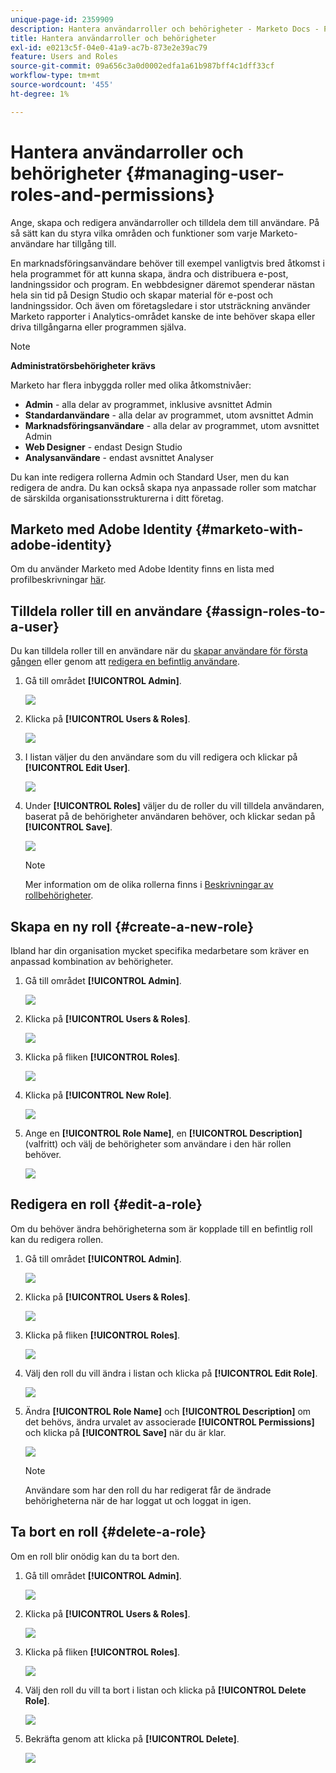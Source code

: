 ```yaml
---
unique-page-id: 2359909
description: Hantera användarroller och behörigheter - Marketo Docs - Produktdokumentation
title: Hantera användarroller och behörigheter
exl-id: e0213c5f-04e0-41a9-ac7b-873e2e39ac79
feature: Users and Roles
source-git-commit: 09a656c3a0d0002edfa1a61b987bff4c1dff33cf
workflow-type: tm+mt
source-wordcount: '455'
ht-degree: 1%

---
```


# Hantera användarroller och behörigheter {#managing-user-roles-and-permissions}

Ange, skapa och redigera användarroller och tilldela dem till användare. På så sätt kan du styra vilka områden och funktioner som varje Marketo-användare har tillgång till.

En marknadsföringsanvändare behöver till exempel vanligtvis bred åtkomst i hela programmet för att kunna skapa, ändra och distribuera e-post, landningssidor och program. En webbdesigner däremot spenderar nästan hela sin tid på Design Studio och skapar material för e-post och landningssidor. Och även om företagsledare i stor utsträckning använder Marketo rapporter i Analytics-området kanske de inte behöver skapa eller driva tillgångarna eller programmen själva.

>[!NOTE]
>
>**Administratörsbehörigheter krävs**

Marketo har flera inbyggda roller med olika åtkomstnivåer:

* **Admin** - alla delar av programmet, inklusive avsnittet Admin
* **Standardanvändare** - alla delar av programmet, utom avsnittet Admin
* **Marknadsföringsanvändare** - alla delar av programmet, utom avsnittet Admin
* **Web Designer** - endast Design Studio
* **Analysanvändare** - endast avsnittet Analyser

Du kan inte redigera rollerna Admin och Standard User, men du kan redigera de andra. Du kan också skapa nya anpassade roller som matchar de särskilda organisationsstrukturerna i ditt företag.

## Marketo med Adobe Identity {#marketo-with-adobe-identity}

Om du använder Marketo med Adobe Identity finns en lista med profilbeskrivningar [här](/help/marketo/product-docs/administration/marketo-with-adobe-identity/adobe-identity-management-overview.md#profile-levels).

## Tilldela roller till en användare {#assign-roles-to-a-user}

Du kan tilldela roller till en användare när du [skapar användare för första gången](/help/marketo/product-docs/administration/users-and-roles/create-delete-edit-and-change-a-user-role.md) eller genom att [redigera en befintlig användare](/help/marketo/product-docs/administration/users-and-roles/managing-marketo-users.md).

1. Gå till området **[!UICONTROL Admin]**.

   ![](assets/managing-user-roles-and-permissions-1.png)

1. Klicka på **[!UICONTROL Users & Roles]**.

   ![](assets/managing-user-roles-and-permissions-2.png)

1. I listan väljer du den användare som du vill redigera och klickar på **[!UICONTROL Edit User]**.

   ![](assets/managing-user-roles-and-permissions-3.png)

1. Under **[!UICONTROL Roles]** väljer du de roller du vill tilldela användaren, baserat på de behörigheter användaren behöver, och klickar sedan på **[!UICONTROL Save]**.

   ![](assets/managing-user-roles-and-permissions-4.png)

   >[!NOTE]
   >
   >Mer information om de olika rollerna finns i [Beskrivningar av rollbehörigheter](/help/marketo/product-docs/administration/users-and-roles/descriptions-of-role-permissions.md).

## Skapa en ny roll {#create-a-new-role}

Ibland har din organisation mycket specifika medarbetare som kräver en anpassad kombination av behörigheter.

1. Gå till området **[!UICONTROL Admin]**.

   ![](assets/managing-user-roles-and-permissions-5.png)

1. Klicka på **[!UICONTROL Users & Roles]**.

   ![](assets/managing-user-roles-and-permissions-6.png)

1. Klicka på fliken **[!UICONTROL Roles]**.

   ![](assets/managing-user-roles-and-permissions-7.png)

1. Klicka på **[!UICONTROL New Role]**.

   ![](assets/managing-user-roles-and-permissions-8.png)

1. Ange en **[!UICONTROL Role Name]**, en **[!UICONTROL Description]** (valfritt) och välj de behörigheter som användare i den här rollen behöver.

   ![](assets/managing-user-roles-and-permissions-9.png)

## Redigera en roll {#edit-a-role}

Om du behöver ändra behörigheterna som är kopplade till en befintlig roll kan du redigera rollen.

1. Gå till området **[!UICONTROL Admin]**.

   ![](assets/managing-user-roles-and-permissions-10.png)

1. Klicka på **[!UICONTROL Users & Roles]**.

   ![](assets/managing-user-roles-and-permissions-11.png)

1. Klicka på fliken **[!UICONTROL Roles]**.

   ![](assets/managing-user-roles-and-permissions-12.png)

1. Välj den roll du vill ändra i listan och klicka på **[!UICONTROL Edit Role]**.

   ![](assets/managing-user-roles-and-permissions-13.png)

1. Ändra **[!UICONTROL Role Name]** och **[!UICONTROL Description]** om det behövs, ändra urvalet av associerade **[!UICONTROL Permissions]** och klicka på **[!UICONTROL Save]** när du är klar.

   ![](assets/managing-user-roles-and-permissions-14.png)

   >[!NOTE]
   >
   >Användare som har den roll du har redigerat får de ändrade behörigheterna när de har loggat ut och loggat in igen.

## Ta bort en roll {#delete-a-role}

Om en roll blir onödig kan du ta bort den.

1. Gå till området **[!UICONTROL Admin]**.

   ![](assets/managing-user-roles-and-permissions-15.png)

1. Klicka på **[!UICONTROL Users & Roles]**.

   ![](assets/managing-user-roles-and-permissions-16.png)

1. Klicka på fliken **[!UICONTROL Roles]**.

   ![](assets/managing-user-roles-and-permissions-17.png)

1. Välj den roll du vill ta bort i listan och klicka på **[!UICONTROL Delete Role]**.

   ![](assets/managing-user-roles-and-permissions-18.png)

1. Bekräfta genom att klicka på **[!UICONTROL Delete]**.

   ![](assets/managing-user-roles-and-permissions-19.png)
